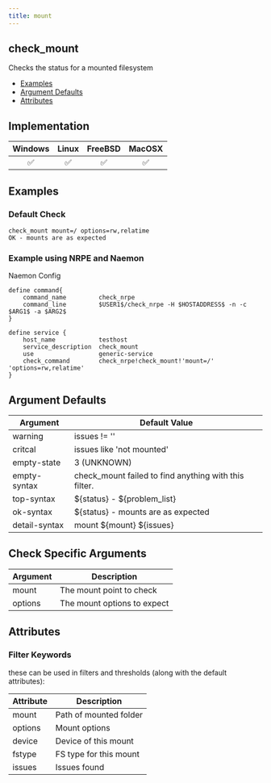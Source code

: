 ```yaml
---
title: mount
---
```


## check_mount

Checks the status for a mounted filesystem

- [Examples](#examples)
- [Argument Defaults](#argument-defaults)
- [Attributes](#attributes)

## Implementation

| Windows            | Linux              | FreeBSD            | MacOSX             |
|:------------------:|:------------------:|:------------------:|:------------------:|
| :white_check_mark: | :white_check_mark: | :white_check_mark: | :white_check_mark: |

## Examples

### Default Check

    check_mount mount=/ options=rw,relatime
    OK - mounts are as expected

### Example using NRPE and Naemon

Naemon Config

    define command{
        command_name         check_nrpe
        command_line         $USER1$/check_nrpe -H $HOSTADDRESS$ -n -c $ARG1$ -a $ARG2$
    }

    define service {
        host_name            testhost
        service_description  check_mount
        use                  generic-service
        check_command        check_nrpe!check_mount!'mount=/' 'options=rw,relatime'
    }

## Argument Defaults

| Argument      | Default Value                                         |
| ------------- | ----------------------------------------------------- |
| warning       | issues != ''                                          |
| critcal       | issues like 'not mounted'                             |
| empty-state   | 3 (UNKNOWN)                                           |
| empty-syntax  | check_mount failed to find anything with this filter. |
| top-syntax    | \${status} - \${problem_list}                         |
| ok-syntax     | \${status} - mounts are as expected                   |
| detail-syntax | mount \${mount} \${issues}                            |

## Check Specific Arguments

| Argument | Description                 |
| -------- | --------------------------- |
| mount    | The mount point to check    |
| options  | The mount options to expect |

## Attributes

### Filter Keywords

these can be used in filters and thresholds (along with the default attributes):

| Attribute | Description            |
| --------- | ---------------------- |
| mount     | Path of mounted folder |
| options   | Mount options          |
| device    | Device of this mount   |
| fstype    | FS type for this mount |
| issues    | Issues found           |

